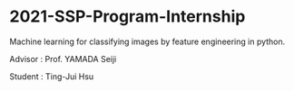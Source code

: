 # 2021-SSP-Program-Internship
Machine learning for classifying images by feature engineering in python.

Advisor : Prof. YAMADA Seiji

Student : Ting-Jui Hsu



